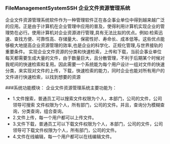 ### FileManagementSystemSSH 企业文件资源管理系统
企业文件资源管理系统软件作为一种管理软件正在各企事业单位中得到越来越广泛的应用。正是由于计算机在企业管理中应用的普及，使得利用计算机实现企业的管理势在必行。使用计算机对企业资源进行管理,具有无法比拟的优点。例如:检索迅速、查找方便、可靠性高、存储量大、保密性好、寿命长、成本低等。这些优点能够极大地提高企业资源管理的效率,也是企业的科学化、正规化管理,与世界接轨的重要条件。
实现企业文件资源的分类和快速检索，上传和下载，当前企事业单位每天都需要生成大量的文件，由于数量巨大，且分散管理，不利于后期某个时候对我呢间的快速检索和复用。因此需要一个系统能为每个用户设计一组对文件的快速分类，来实现对文件的上传，下载，快速检索的能力，同时企业也能对所有用户的文件进行快速检索，以找到想要的资源

###系统功能模块：
企业文件资源管理系统主要功能为：
* 1.文件搜索，普通员工可以搜索文件权限为个人，本部门，公司的文件，公司领导可搜索 文件权限为个人，所有部门，公司的文件。并且，查询分为模糊查询，分类查询，组合查询。
* 2.文件上传，每一个用户都可以上传文件。 
* 3.文件下载，普通员工可以下载文件权限为个人，本部门，公司的文件，公司领导可下载文件权限为个人，所有部门，公司的文件。
* 4.文件在线编辑，每一个用户都可以在线编辑文件。
